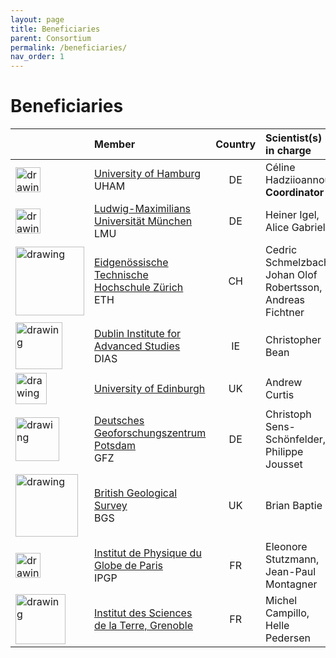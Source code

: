 ```yaml
---
layout: page
title: Beneficiaries
parent: Consortium
permalink: /beneficiaries/
nav_order: 1
---
```


# Beneficiaries

| | Member                                                   | Country | Scientist(s) in charge                                      |
|:---|:----------------------------------------------------------|:---------:|:-------------------------------------------------------------|
| <img src="/assets/images/partners-logos/UHH_logo.svg" alt="drawing" width="40"/>| [University of Hamburg](https://www.geo.uni-hamburg.de/en/geophysik/forschung/seismology.html) <br> UHAM                                    |  DE      | C&eacute;line Hadziioannou <br> __Coordinator__                                         |
| <img src="/assets/images/partners-logos/LMU_logo.svg" alt="drawing" width="40"/> | [Ludwig-Maximilians Universit&auml;t M&uuml;nchen](https://www.geophysik.uni-muenchen.de/research/seismology) <br>LMU                  |  DE      | Heiner Igel, Alice Gabriel                                  |
| <img src="/assets/images/partners-logos/ETH_logo.svg" alt="drawing" width="110"/>| [Eidgenössische Technische Hochschule Z&uuml;rich](https://geophysics.ethz.ch/) <br> ETH              |  CH      | Cedric Schmelzbach, Johan Olof Robertsson, Andreas Fichtner |
| <img src="/assets/images/partners-logos/DIAS_logo.png" alt="drawing" width="75"/>| [Dublin Institute for Advanced Studies](https://www.dias.ie/geo-scientific-research/)<br> DIAS                    |  IE      | Christopher Bean                                            |
| <img src="/assets/images/partners-logos/UEDIN_logo.svg" alt="drawing" width="50"/>| [University of Edinburgh](https://www.ed.ac.uk/geosciences/research) <UEDIN>                                  |  UK      | Andrew Curtis                                               |
| <img src="/assets/images/partners-logos/GFZ_logo.svg" alt="drawing" width="70"/> |[Deutsches Geoforschungszentrum Potsdam](https://www.gfz-potsdam.de/en/section/seismology/overview/)<br>GFZ |  DE      | Christoph Sens-Sch&ouml;nfelder, Philippe Jousset                |
| <img src="/assets/images/partners-logos/BGS_logo.png" alt="drawing" width="100"/>| [British Geological Survey](https://gtr.ukri.org/person/8CFDC0FA-EE61-45F6-BB22-3B1836544559)<br>BGS                   |  UK      | Brian Baptie                                                |
| <img src="/assets/images/partners-logos/IPGP_logo.svg" alt="drawing" width="40"/>| [Institut de Physique du Globe de Paris](http://www.ipgp.fr/en/sismo/seismology)<br> IPGP                   |  FR      | Eleonore Stutzmann, Jean-Paul Montagner                     |
| <img src="/assets/images/partners-logos/ISTerre_logo.png" alt="drawing" width="80"/>| [Institut des Sciences de la Terre, Grenoble](https://www.isterre.fr/english/research-observation/teams-1105/waves-structures/)<ISTerre>                               |  FR      | Michel Campillo, Helle Pedersen                             |

